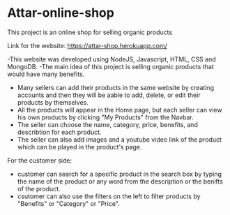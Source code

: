 # Attar-online-shop
This project is an online shop for selling organic products 

Link for the website: https://attar-shop.herokuapp.com/

-This website was developed using NodeJS, Javascript, HTML, CSS and MongoDB. 
-The main idea of this project is selling organic products that would have many benefits.   
- Many sellers can add their products in the same website by creating accounts and then they will be aable to add, delete, or edit their products by themselves.
- All the products will appear in the Home page, but each seller can view his own products by clicking "My Products" from the Navbar.
- The seller can choose the name, category, price, benefits, and describtion for each product.
- The seller can also add images and a youtube video link of the product which can be played in the product's page.

For the customer side:
- customer can search for a specific product in the search box by typing the name of the product or any word from the description or the benifts of the product.
- csutomer can also use the filters on the left to filter products by "Benefits" or "Category" or "Price".
